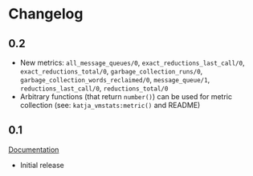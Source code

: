 # Changelog

## 0.2

* New metrics: `all_message_queues/0`, `exact_reductions_last_call/0`, `exact_reductions_total/0`, `garbage_collection_runs/0`, `garbage_collection_words_reclaimed/0`, `message_queue/1`, `reductions_last_call/0`, `reductions_total/0`
* Arbitrary functions (that return `number()`) can be used for metric collection (see: `katja_vmstats:metric()` and README)

## 0.1

[Documentation](http://katja_vmstats.nifoc.pw/0.1/)

* Initial release
